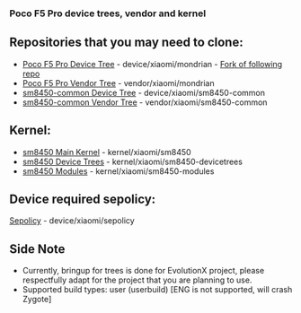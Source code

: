 ### Poco F5 Pro device trees, vendor and kernel

## Repositories that you may need to clone:
* [Poco F5 Pro Device Tree](https://github.com/mondrian-next/device_xiaomi_mondrian) - device/xiaomi/mondrian - [Fork of following repo](https://github.com/cupid-development/android_device_xiaomi_mondrian)
* [Poco F5 Pro Vendor Tree](https://github.com/mondrian-next/vendor_xiaomi_mondrian) - vendor/xiaomi/mondrian
* [sm8450-common Device Tree](https://github.com/mondrian-next/device_xiaomi_sm8450-common) - device/xiaomi/sm8450-common
* [sm8450-common Vendor Tree](https://github.com/mondrian-next/vendor_xiaomi_sm8450-common) - vendor/xiaomi/sm8450-common

## Kernel:
* [sm8450 Main Kernel](https://github.com/mondrian-next/kernel_xiaomi_sm8450) - kernel/xiaomi/sm8450
* [sm8450 Device Trees](https://github.com/mondrian-next/kernel_xiaomi_sm8450-devicetrees) - kernel/xiaomi/sm8450-devicetrees
* [sm8450 Modules](https://github.com/mondrian-next/kernel_xiaomi_sm8450-modules) - kernel/xiaomi/sm8450-modules

## Device required sepolicy:
[Sepolicy](https://github.com/mondrian-next/device_xiaomi_sepolicy) - device/xiaomi/sepolicy

## Side Note
* Currently, bringup for trees is done for EvolutionX project, please respectfully adapt for the project that you are planning to use.
* Supported build types: user (userbuild) [ENG is not supported, will crash Zygote]

